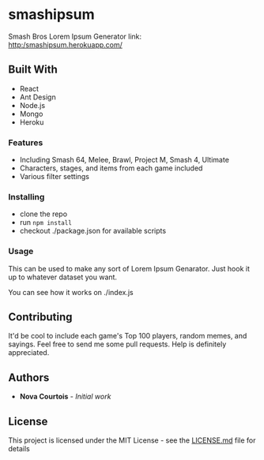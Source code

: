 # smashipsum
Smash Bros Lorem Ipsum Generator
link: [http:/smashipsum.herokuapp.com/](http://smashipsum.herokuapp.com/)

## Built With

* React
* Ant Design
* Node.js
* Mongo
* Heroku

### Features

* Including Smash 64, Melee, Brawl, Project M, Smash 4, Ultimate
* Characters, stages, and items from each game included
* Various filter settings
 
### Installing
* clone the repo
* run `npm install`
* checkout ./package.json for available scripts

### Usage

This can be used to make any sort of Lorem Ipsum Genarator.
Just hook it up to whatever dataset you want.

You can see how it works on ./index.js


## Contributing

It'd be cool to include each game's Top 100 players, random memes, and sayings.
Feel free to send me some pull requests.
Help is definitely appreciated.

## Authors

* **Nova Courtois** - *Initial work* 

## License

This project is licensed under the MIT License - see the [LICENSE.md](LICENSE.md) file for details
